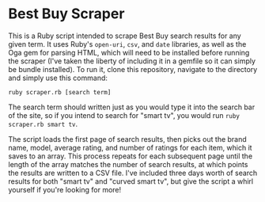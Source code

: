 # Best Buy Scraper

This is a Ruby script intended to scrape Best Buy search results for any given term. It uses Ruby's ```open-uri```, ```csv```, and ```date``` libraries, as well as the Oga gem for parsing HTML, which will need to be installed before running the scraper (I've taken the liberty of including it in a gemfile so it can simply be bundle installed). To run it, clone this repository, navigate to the directory and simply use this command:

```ruby scraper.rb [search term]```

The search term should written just as you would type it into the search bar of the site, so if you intend to search for "smart tv", you would run ```ruby scraper.rb smart tv```.

The script loads the first page of search results, then picks out the brand name, model, average rating, and number of ratings for each item, which it saves to an array. This process repeats for each subsequent page until the length of the array matches the number of search results, at which points the results are written to a CSV file. I've included three days worth of search results for both "smart tv" and "curved smart tv", but give the script a whirl yourself if you're looking for more!
